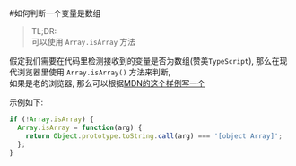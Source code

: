 #如何判断一个变量是数组

> TL;DR:   
> 可以使用 `Array.isArray` 方法   

假定我们需要在代码里检测接收到的变量是否为数组(赞美`TypeScript`), 那么在现代浏览器里使用 `Array.isArray()` 方法来判断,  
如果是老的浏览器, 那么可以根据[MDN的这个样例写一个](https://developer.mozilla.org/en-US/docs/Web/JavaScript/Reference/Global_Objects/Array/isArray#Polyfill)

示例如下:  


```javascript
if (!Array.isArray) {
  Array.isArray = function(arg) {
    return Object.prototype.toString.call(arg) === '[object Array]';
  };
}
```
